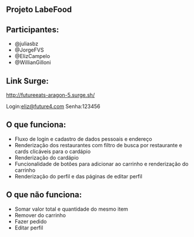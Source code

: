 ## Projeto LabeFood

## Participantes:

- @juliasbz
- @JorgeFVS
- @ElizCampelo
- @WillianGilloni

## Link Surge:

http://futureeats-aragon-5.surge.sh/


Login:eliz@future4.com
Senha:123456

## O que funciona:

- Fluxo de login e cadastro de dados pessoais e endereço
- Renderização dos restaurantes com filtro de busca por restaurante e cards clicáveis para o cardápio
- Renderização do cardápio
- Funcionalidade de botões para adicionar ao carrinho e renderização do carrinho
- Renderização do perfil e das páginas de editar perfil

## O que não funciona:

- Somar valor total e quantidade do mesmo item
- Remover do carrinho
- Fazer pedido
- Editar perfil

